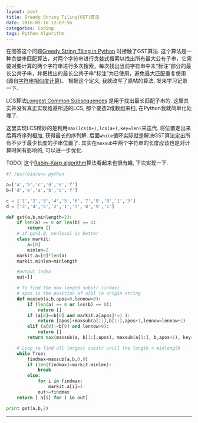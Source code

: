 ```yaml
---
layout: post
title: Greedy String Tiling(GST)算法
date: 2016-02-16 12:07:56
categories: Coding
tags: Python Algorithm
---
```


在回答这个问题[Greedy String Tiling in Python](http://stackoverflow.com/questions/35419576/greedy-string-tiling-in-python/35421930#35421930) 时接触了GST算法. 这个算法是一种贪婪串匹配算法，对两个字符串进行贪婪式搜索以找出所有最大公有子串，它需要对要计算的两个字符串进行多次搜索，每次找出当前字符串中未“标注”部分的最长公共子串，并把找出的最长公共子串“标注”为已使用，避免最大匹配重复使用 (源自[字符串相似度计算](http://www.jmatrix.org/algorithm/166.html))。 根据这个定义, 我就改写了原帖的算法, 发来学习记录一下.

LCS算法[Longest Common Subsequences](https://zh.wikipedia.org/wiki/%E6%9C%80%E9%95%BF%E5%85%AC%E5%85%B1%E5%AD%90%E5%BA%8F%E5%88%97) 是用于找出最长匹配子串的.  这里其实并没有真正实现维基所述的LCS, 那个要造2维数组来扫, 在Python我就简单化处理了.

这里实现LCS精妙的是利用`max(lcs(b+),lcs(a+),key=len)`来迭代. 将位置定出来后再将序列相加, 获得最长的序列解. 后面`while`循环实际就是解决GST算法定出所有不少于最少长度的子串位置了. 其实在`maxsub`中两个字符串的长度应该也是对计算时间有影响的, 可以进一步优化. 

TODO: 这个[Rabin–Karp algorithm](https://en.wikipedia.org/wiki/Rabin%E2%80%93Karp_algorithm)算法看起来也很有趣, 下次实现一下.

~~~python
#! /usr/bin/env python

a=['a','b','c','d','e','f']
b=['d','e','a','b','c','f']

c = ['1','2','3','4','5','6','7','8','9','1','3']
d = ['3','4','5','2','1','7','8','9','1']

def gst(a,b,minlength=2):
	if len(a) == 0 or len(b) == 0:
		return []
	# if py>3.0, nonlocal is better
	class markit:
		a=[0]
		minlen=2
	markit.a=[0]*len(a)
	markit.minlen=minlength

	#output index
	out=[]

	# To find the max length substr (index)
	# apos is the position of a[0] in origin string
	def maxsub(a,b,apos=0,lennow=0):
		if (len(a) == 0 or len(b) == 0):
			return []
		if (a[0]==b[0] and markit.a[apos]!=1 ):
			return [apos]+maxsub(a[1:],b[1:],apos+1,lennow=lennow+1)
		elif (a[0]!=b[0] and lennow>0):
			return []
		return max(maxsub(a, b[1:],apos), maxsub(a[1:], b,apos+1), key=len)

	# Loop to find all longest substr until the length < minlength
	while True:
		findmax=maxsub(a,b,0,0)
		if (len(findmax)<markit.minlen):
			break
		else:
			for i in findmax:
				markit.a[i]=1
			out+=findmax
	return [ a[i] for i in out]

print gst(a,b,2)
~~~

------
